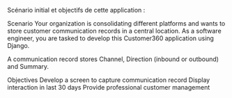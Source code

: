 Scénario initial et objectifs de cette application : 

Scenario
Your organization is consolidating different platforms and wants to store customer communication records in a central location. As a software engineer, you are tasked to develop this Customer360 application using Django.

A communication record stores Channel, Direction (inbound or outbound) and Summary.

Objectives
Develop a screen to capture communication record
Display interaction in last 30 days
Provide professional customer management
